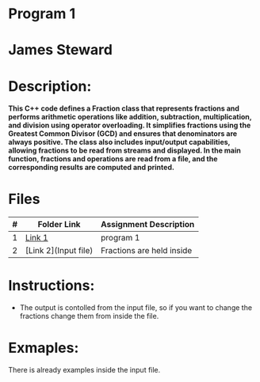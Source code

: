 # Program 1

# James Steward

# Description:
#### This C++ code defines a Fraction class that represents fractions and performs arithmetic operations like addition, subtraction, multiplication, and division using operator overloading. It simplifies fractions using the Greatest Common Divisor (GCD) and ensures that denominators are always positive. The class also includes input/output capabilities, allowing fractions to be read from streams and displayed. In the main function, fractions and operations are read from a file, and the corresponding results are computed and printed.


# Files

|  #  | Folder Link | Assignment Description |
| :-: | ----------- | ---------------------- |
|  1  |[Link 1](main.cpp)   | program 1 |
|  2  | [Link 2](Input file)       | Fractions are held inside |


# Instructions:

* The output is contolled from the input file, so if you want to change the fractions change them from inside the file.

# Exmaples:
There is already examples inside the input file.
